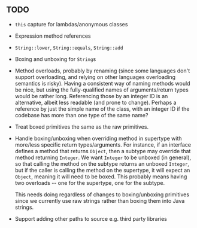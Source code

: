 ## TODO

* `this` capture for lambdas/anonymous classes

* Expression method references

* `String::lower`, `String::equals`, `String::add`

* Boxing and unboxing for `String`s

* Method overloads, probably by renaming (since some languages don't support
  overloading, and relying on other languages overloading semantics is risky).
  Having a consistent way of naming methods would be nice,
  but using the fully-qualified names of arguments/return types would be
  rather long. Referencing those by an integer ID is an alternative,
  albeit less readable (and prone to change). Perhaps a reference by
  just the simple name of the class, with an integer ID if the codebase
  has more than one type of the same name?

* Treat boxed primitives the same as the raw primitives.

* Handle boxing/unboxing when overriding method in supertype with more/less
  specific return types/arguments. For instance, if an interface defines a
  method that returns `Object`, then a subtype may override that method
  returning `Integer`. We want `Integer` to be unboxed (in general),
  so that calling the method on the subtype returns an unboxed `Integer`,
  but if the caller is calling the method on the supertype, it will expect
  an `Object`, meaning it will need to be boxed. This probably means having
  two overloads -- one for the supertype, one for the subtype.

  This needs doing regardless of changes to boxing/unboxing primitives since
  we currently use raw strings rather than boxing them into Java strings.

* Support adding other paths to source e.g. third party libraries
